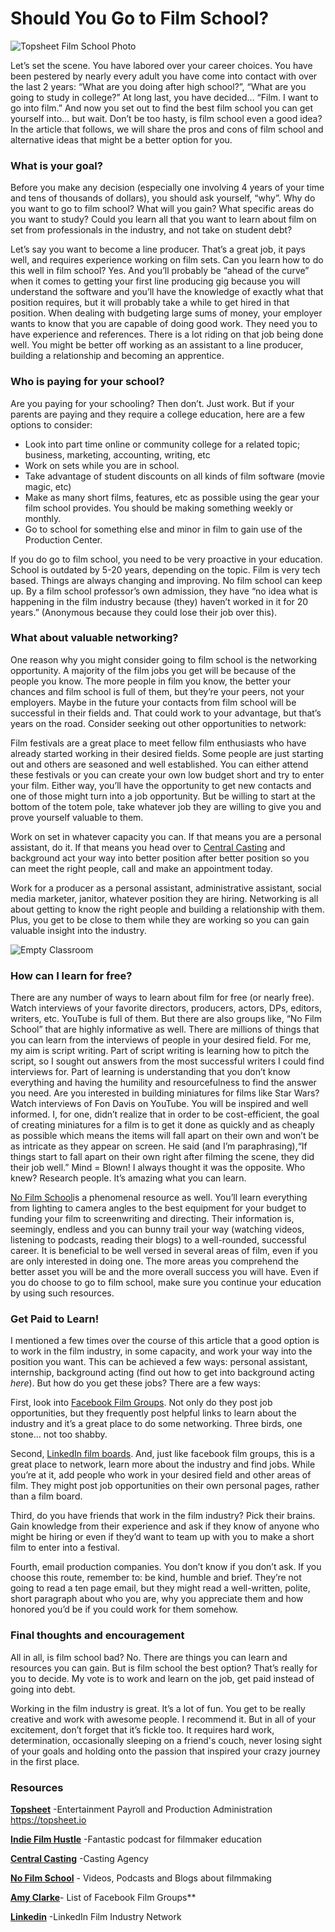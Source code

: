 # Should You Go to Film School?

![Topsheet Film School Photo](https://user-images.githubusercontent.com/33143626/66244472-73f2a500-e6bd-11e9-81f4-6e9b0c674220.jpg "Topsheet Film School")

Let’s set the scene. You have labored over your career choices. You have been pestered by nearly every adult you have come into contact with over the last 2 years: “What are you doing after high school?”, “What are you going to study in college?” At long last, you have decided… “Film. I want to go into film.” And now you set out to find the best film school you can get yourself into… but wait. Don’t be too hasty, is film school even a good idea? In the article that follows, we will share the pros and cons of film school and alternative ideas that might be a better option for you.

### What is your goal?
Before you make any decision (especially one involving 4 years of your time and tens of thousands of dollars), you should ask yourself, “why”. Why do you want to go to film school? What will you gain? What specific areas do you want to study? Could you learn all that you want to learn about film on set from professionals in the industry, and not take on student debt?

Let’s say you want to become a line producer. That’s a great job, it pays well, and requires experience working on film sets. Can you learn how to do this well in film school? Yes. And you’ll probably be “ahead of the curve” when it comes to getting your first line producing gig because you will understand the software and you’ll have the knowledge of exactly what that position requires, but it will probably take a while to get hired in that position. When dealing with budgeting large sums of money, your employer wants to know that you are capable of doing good work. They need you to have experience and references. There is a lot riding on that job being done well. You might be better off working as an assistant to a line producer, building a relationship and becoming an apprentice.

### Who is paying for your school?
Are you paying for your schooling? Then don’t. Just work. But if your parents are paying and they require a college education, here are a few options to consider: 

- Look into part time online or community college for a related topic; business, marketing, accounting, writing, etc
- Work on sets while you are in school.
- Take advantage of student discounts on all kinds of film software (movie magic, etc)
- Make as many short films, features, etc as possible using the gear your film school provides. You should be making something weekly or monthly.
- Go to school for something else and minor in film to gain use of the Production Center.

If you do go to film school, you need to be very proactive in your education. School is outdated by 5-20 years, depending on the topic. Film is very tech based. Things are always changing and improving. No film school can keep up. By a film school professor’s own admission, they have “no idea what is happening in the film industry because (they) haven’t worked in it for 20 years.” (Anonymous because they could lose their job over this).

### What about valuable networking?
One reason why you might consider going to film school is the networking opportunity. A majority of the film jobs you get will be because of the people you know. The more people in film you know, the better your chances and film school is full of them, but they’re your peers, not your employers. Maybe in the future your contacts from film school will be successful in their fields and. That could work to your advantage, but that’s years on the road. Consider seeking out other opportunities to network: 

Film festivals are a great place to meet fellow film enthusiasts who have already started working in their desired fields. Some people are just starting out and others are seasoned and well established. You can either attend these festivals or you can create your own low budget short and try to enter your film. Either way, you’ll have the opportunity to get new contacts and one of those might turn into a job opportunity. But be willing to start at the bottom of the totem pole, take whatever job they are willing to give you and prove yourself valuable to them.
	
Work on set in whatever capacity you can. If that means you are a personal assistant, do it. If that means you head over to  [Central Casting](https://www.centralcasting.com "Extras Casting Site") and background act your way into better position after better position so you can meet the right people, call and make an appointment today.

Work for a producer as a personal assistant, administrative assistant, social media marketer, janitor, whatever position they are hiring. Networking is all about getting to know the right people and building a relationship with them. Plus, you get to be close to them while they are working so you can gain valuable insight into the industry. 

![Empty Classroom](https://user-images.githubusercontent.com/33143626/66244790-ffb90100-e6be-11e9-9714-e579b2f3565c.jpg "Empty Classroom")

### How can I learn for free?
There are any number of ways to learn about film for free (or nearly free). Watch interviews of your favorite directors, producers, actors, DPs, editors, writers, etc. YouTube is full of them. But there are also groups like, “No Film School” that are highly informative as well. There are millions of things that you can learn from the interviews of people in your desired field. For me, my aim is script writing. Part of script writing is learning how to pitch the script, so I sought out answers from the most successful writers I could find interviews for. Part of learning is understanding that you don’t know everything and having the humility and resourcefulness to find the answer you need. Are you interested in building miniatures for films like Star Wars? Watch interviews of Fon Davis on YouTube. You will be inspired and well informed. I, for one, didn’t realize that in order to be cost-efficient, the goal of creating miniatures for a film is to get it done as quickly and as cheaply as possible which means the items will fall apart on their own and won’t be as intricate as they appear on screen. He said (and I’m paraphrasing),“If things start to fall apart on their own right after filming the scene, they did their job well.” Mind = Blown! I always thought it was the opposite. Who knew? Research people. It’s amazing what you can learn. 

[No Film School](https://nofilmschool.com/ "No Film School")is a phenomenal resource as well. You’ll learn everything from lighting to camera angles to the best equipment for your budget to funding your film to screenwriting and directing. Their information is, seemingly, endless and you can bunny trail your way (watching videos, listening to podcasts, reading their blogs) to a well-rounded, successful career. It is beneficial to be well versed in several areas of film, even if you are only interested in doing one. The more areas you comprehend the better asset you will be and the more overall success you will have. Even if you do choose to go to film school, make sure you continue your education by using such resources.

### Get Paid to Learn!
I mentioned a few times over the course of this article that a good option is to work in the film industry, in some capacity, and work your way into the position you want. This can be achieved a few ways: personal assistant, internship, background acting (find out how to get into background acting *here*). But how do you get these jobs? There are a few ways:  

First, look into [Facebook Film Groups](https://www.amyclarkefilms.com/blog/filmmaking-facebook-groups "This site has many film groups listed"). Not only do they post job opportunities, but they frequently post helpful links to learn about the industry and it’s a great place to do some networking. Three birds, one stone… not too shabby.

Second, [LinkedIn film boards](https://www.linkedin.com/company/film-industry-network "Linkedin Film Board"). And, just like facebook film groups, this is a great place to network, learn more about the industry and find jobs. While you’re at it, add people who work in your desired field and other areas of film. They might post job opportunities on their own personal pages, rather than a film board.

Third, do you have friends that work in the film industry? Pick their brains. Gain knowledge from their experience and ask if they know of anyone who might be hiring or even if they’d want to team up with you to make a short film to enter into a festival.

Fourth, email production companies. You don’t know if you don’t ask. If you choose this route, remember to: be kind, humble and brief. They’re not going to read a ten page email, but they might read a well-written, polite, short paragraph about who you are, why you appreciate them and how honored you’d be if you could work for them somehow.

### Final thoughts and encouragement
All in all, is film school bad? No. There are things you can learn and resources you can gain. But is film school the best option? That’s really for you to decide. My vote is to work and learn on the job, get paid instead of going into debt. 

Working in the film industry is great. It’s a lot of fun. You get to be really creative and work with awesome people. I recommend it. But in all of your excitement, don’t forget that it’s fickle too. It requires hard work, determination, occasionally sleeping on a friend's couch, never losing sight of your goals and holding onto the passion that inspired your crazy journey in the first place.

### Resources
**[Topsheet](https://topsheet.io)** -Entertainment Payroll and Production Administration
<https://topsheet.io>

**[Indie Film Hustle](https://indiefilmhustle.com)** -Fantastic podcast for filmmaker education 

**[Central Casting](https://www.centralcasting.com)** -Casting Agency

**[No Film School](https://nofilmschool.com/)** - Videos, Podcasts and Blogs about filmmaking 

**[Amy Clarke](https://www.amyclarkefilms.com/blog/filmmaking-facebook-groups)**- List of Facebook Film Groups**

**[Linkedin](https://www.linkedin.com/company/film-industry-network)** -LinkedIn Film Industry Network
